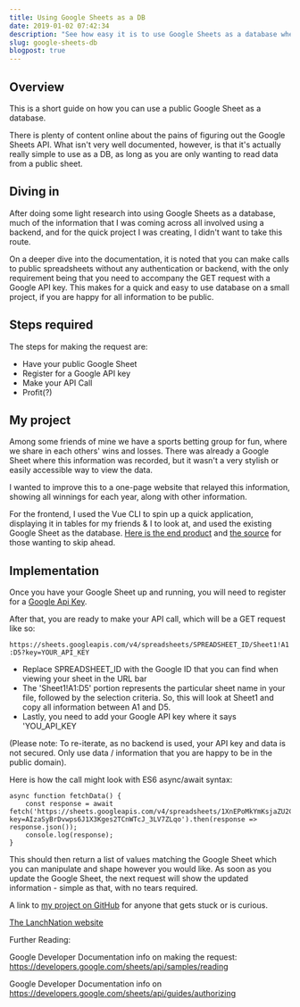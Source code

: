```yaml
---
title: Using Google Sheets as a DB
date: 2019-01-02 07:42:34
description: "See how easy it is to use Google Sheets as a database when you only need to pull public data"
slug: google-sheets-db
blogpost: true
---
```


## Overview

This is a short guide on how you can use a public Google Sheet as a database.

There is plenty of content online about the pains of figuring out the Google Sheets API. What isn't very well documented, however, is that it's actually really simple to use as a DB, as long as you are only wanting to read data from a public sheet. 

## Diving in

After doing some light research into using Google Sheets as a database, much of the information that I was coming across all involved using a backend, and for the quick project I was creating, I didn't want to take this route.

On a deeper dive into the documentation, it is noted that you can make calls to public spreadsheets without any authentication or backend, with the only requirement being that you need to accompany the GET request with a Google API key. This makes for a quick and easy to use database on a small project, if you are happy for all information to be public. 

## Steps required

The steps for making the request are:

- Have your public Google Sheet
- Register for a Google API key
- Make your API Call 
- Profit(?)

## My project

Among some friends of mine we have a sports betting group for fun, where we share in each others' wins and losses. There was already a Google Sheet where this information was recorded, but it wasn't a very stylish or easily accessible way to view the data. 

I wanted to improve this to a one-page website that relayed this information, showing all winnings for each year, along with other information. 

For the frontend, I used the Vue CLI to spin up a quick application, displaying it in tables for my friends & I to look at, and used the existing Google Sheet as the database. [Here is the end product](https://lanchnation.przu.com) and [the source](https://github.com/jimmytricks/lanchnation) for those wanting to skip ahead. 

## Implementation

Once you have your Google Sheet up and running, you will need to register for a [Google Api Key](https://console.developers.google.com/apis/credentials).

After that, you are ready to make your API call, which will be a GET request like so:

`https://sheets.googleapis.com/v4/spreadsheets/SPREADSHEET_ID/Sheet1!A1:D5?key=YOUR_API_KEY`

- Replace SPREADSHEET_ID with the Google ID that you can find when viewing your sheet in the URL bar
- The 'Sheet1!A1:D5' portion represents the particular sheet name in your file, followed by the selection criteria. So, this will look at Sheet1 and copy all information between A1 and D5.
- Lastly, you need to add your Google API key where it says 'YOU_API_KEY

(Please note: To re-iterate, as no backend is used, your API key and data is not secured. Only use data / information that you are happy to be in the public domain).

Here is how the call might look with ES6 async/await syntax:

```
async function fetchData() {
    const response = await fetch('https://sheets.googleapis.com/v4/spreadsheets/1XnEPoMkYmKsjaZU2CqIFZ8W9jb7kBrVawm6qL2Tg0PU/values/currentapisheet!A1:B10?key=AIzaSyBrDvwps6J1X3Kges2TCnWTcJ_3LV7ZLqo').then(response => response.json());
    console.log(response);
}
```

This should then return a list of values matching the Google Sheet which you can manipulate and shape however you would like. As soon as you update the Google Sheet, the next request will show the updated information - simple as that, with no tears required. 

A link to [my project on GitHub](https://github.com/jimmytricks/lanchnation) for anyone that gets stuck or is curious. 

[The LanchNation website](https://lanchnation.przu.com)

Further Reading:

Google Developer Documentation info on making the request:
https://developers.google.com/sheets/api/samples/reading

Google Developer Documentation info on
https://developers.google.com/sheets/api/guides/authorizing